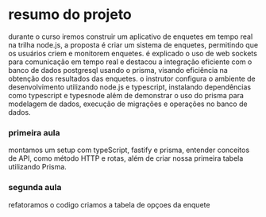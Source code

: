 # resumo do projeto
durante o curso iremos construir um aplicativo de enquetes em tempo real na trilha node.js, a proposta é criar um sistema de enquetes, permitindo que os usuários criem e monitorem enquetes. é explicado o uso de web sockets para comunicação em tempo real e destacou a integração eficiente com o banco de dados postgresql usando o prisma, visando eficiência na obtenção dos resultados das enquetes. o instrutor configura o ambiente de desenvolvimento utilizando node.js e typescript, instalando dependências como typescript e typesnode além de demonstrar o uso do prisma para modelagem de dados, execução de migrações e operações no banco de dados.


### primeira aula
montamos um setup com typeScript, fastify e prisma, entender conceitos de API, como método HTTP e rotas, além de criar nossa primeira tabela utilizando Prisma. 

### segunda aula

refatoramos o codigo
criamos a tabela de opçoes da enquete